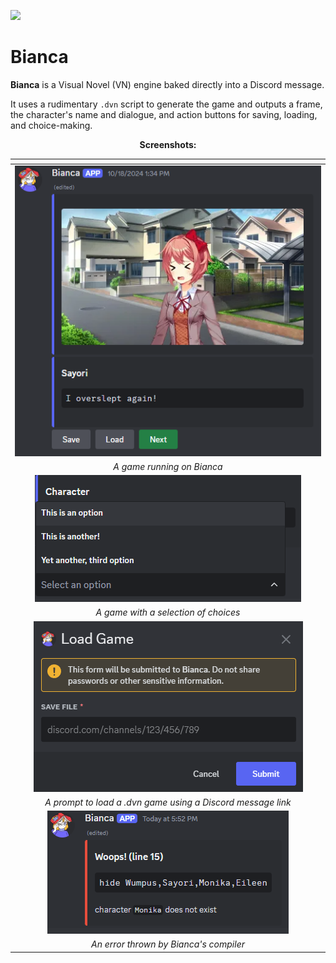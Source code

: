 [![](https://dcbadge.limes.pink/api/server/https://discord.gg/fcPkVv6Bwa)](https://discord.gg/fcPkVv6Bwa)

# Bianca

**Bianca** is a Visual Novel (VN) engine baked directly into a Discord message.

It uses a rudimentary `.dvn` script to generate the game and outputs a frame,
the character's name and dialogue, and action buttons for saving, loading,
and choice-making.

<div align="center">

**Screenshots:**

| <!-- -->                                                                                         |
|:------------------------------------------------------------------------------------------------:|
| ![image](https://github.com/umlaufg/bianca/blob/main/docs/images/biancascreenshot1.PNG?raw=true) |
| *A game running on Bianca*                                                                       |
| ![image](https://github.com/umlaufg/bianca/blob/main/docs/images/biancascreenshot4.PNG?raw=true) |
| *A game with a selection of choices*                                                             |
| ![image](https://github.com/umlaufg/bianca/blob/main/docs/images/biancascreenshot2.PNG?raw=true) |
| *A prompt to load a .dvn game using a Discord message link*                                      |
| ![image](https://github.com/umlaufg/bianca/blob/main/docs/images/biancascreenshot3.PNG?raw=true) |
| *An error thrown by Bianca's compiler*                                                           |

</div>
